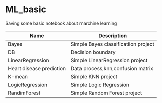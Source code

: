 # ML_basic
Saving some basic notebook about marchine learning

| Name | Description |
| --- | --- |
|Bayes|Simple Bayes classificatiion project|
|DB|Decision boundary|
|LinearRegression|Simple LinearRegression project|
|Heart disease prediction|Data process,knn,confusion matrix|
|K-mean|Simple KNN project|
|LogicRegression|Simple Logic Regression|
|RandimForest|Simple Random Forest project|
